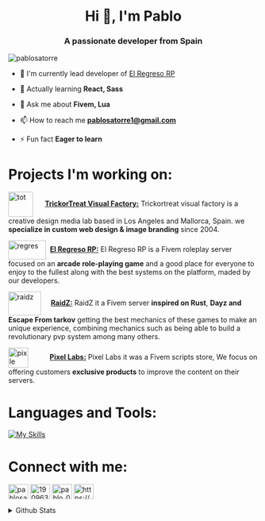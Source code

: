 <h1 align="center">Hi 👋, I'm Pablo</h1>
<h3 align="center">A passionate developer from Spain</h3>

<p align="left"> <img src="https://komarev.com/ghpvc/?username=pablosatorre&label=Profile%20views&color=0e75b6&style=flat" alt="pablosatorre" /> </p>

- 🔭 I'm currently lead developer of [El Regreso RP](https://elregresorp.es/)

- 🌱 Actually learning **React, Sass**

- 💬 Ask me about **Fivem, Lua**

- 📫 How to reach me **pablosatorre1@gmail.com**

- ⚡ Fun fact **Eager to learn**


# Projects I'm working on:
<p align="left">
  
<img align="center" src="https://trickortreatvisualfactory.com/pablo/api/proyects/roundedtot.png" alt="tot" height="50" width="50" /> &nbsp;&nbsp;&nbsp;&nbsp; [**TrickorTreat Visual Factory:**](https://trickortreatvisualfactory.com/) Trickortreat visual factory is a creative design media lab based in Los Angeles and Mallorca, Spain.
we **specialize in custom web design & image branding** since 2004.
  
<img align="center" src="https://trickortreatvisualfactory.com/pablo/api/proyects/regreso.png" alt="regres" height="38" width="76" /> &nbsp;[**El Regreso RP:**](https://elregresorp.es/) El Regreso RP is a Fivem roleplay server focused on an **arcade role-playing game** and a good place for everyone to enjoy to the
 fullest along with the best systems on the platform, maded by our developers.
  
<img align="center" src="https://trickortreatvisualfactory.com/pablo/api/proyects/raidz.png" alt="raidz" height="48" width="66" />&nbsp;&nbsp;&nbsp;&nbsp; [**RaidZ:**](https://discord.gg/el-regreso-rp-885281012555341844) RaidZ it a Fivem server **inspired on Rust**, **Dayz and Escape From tarkov** getting the best mechanics of these
games to make an unique experience, combining mechanics such as being able to build a revolutionary pvp system among many others.
  
<img align="center" src="https://trickortreatvisualfactory.com/pablo/api/proyects/pixel.png" alt="pixle" height="40" width="40" />&nbsp;&nbsp;&nbsp;&nbsp;&nbsp;&nbsp;&nbsp;&nbsp;&nbsp;&nbsp; [**Pixel Labs:**](https://pixel-labs.tebex.io/) Pixel Labs it was a Fivem scripts store, We focus on offering customers **exclusive products** to improve the content on their servers.

</p>

# Languages and Tools:
[![My Skills](https://skillicons.dev/icons?i=html,css,php,js,ts,react,nuxt,sass,lua,figma,xd,pr&perline=9)](https://skillicons.dev)

# Connect with me:
<p align="left">
<a href="https://twitter.com/pablosatorre1" target="blank"><img align="center" src="https://raw.githubusercontent.com/rahuldkjain/github-profile-readme-generator/master/src/images/icons/Social/twitter.svg" alt="pablosatorre1" height="30" width="40" /></a>
<a href="https://es.stackoverflow.com/users/285151/pablosatorre" target="blank"><img align="center" src="https://raw.githubusercontent.com/rahuldkjain/github-profile-readme-generator/master/src/images/icons/Social/stack-overflow.svg" alt="19096364" height="30" width="40" /></a>
<a href="https://instagram.com/pablo_03_cg" target="blank"><img align="center" src="https://raw.githubusercontent.com/rahuldkjain/github-profile-readme-generator/master/src/images/icons/Social/instagram.svg" alt="pablo_03_cg" height="30" width="40" /></a>
<a href="https://discord.gg/https://discord.gg/elregresorp" target="blank"><img align="center" src="https://raw.githubusercontent.com/rahuldkjain/github-profile-readme-generator/master/src/images/icons/Social/discord.svg" alt="https://discord.gg/elregresorp" height="30" width="40" /></a>
</p>

<details>
  <summary>Github Stats</summary>
  
  <a href="#">![Github stats](https://github-readme-stats.vercel.app/api?username=pablosatorre&theme=blueberry&count_private=true&hide_border=true&line_height=20)</a>
  <a href="#">![Top Langs](https://github-readme-stats.vercel.app/api/top-langs/?username=pablosatorre&layout=compact&theme=blueberry&count_private=true&hide_border=true)</a>
</details>
